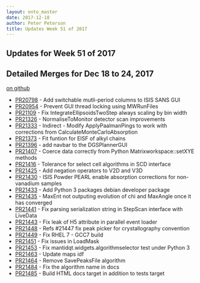 ```yaml
---
layout: onto_master
date: 2017-12-18
author: Peter Peterson
title: Updates Week 51 of 2017
---
```

Updates for Week 51 of 2017
---------------------------

Detailed Merges for Dec 18 to 24, 2017
--------------------------------------
[on github](https://github.com/mantidproject/mantid/pulls?q=is%3Apr+merged%3A2017-12-19..2017-12-24)

* [PR20798](https://github.com/mantidproject/mantid/pull/20798) - Add switchable mutli-period columns to ISIS SANS GUI
* [PR20954](https://github.com/mantidproject/mantid/pull/20954) - Prevent GUI thread locking using MWRunFiles
* [PR21109](https://github.com/mantidproject/mantid/pull/21109) - Fix IntegrateEllipsoidsTwoStep always scaling by bin width
* [PR21326](https://github.com/mantidproject/mantid/pull/21326) - NormaliseToMonitor detector scan improvements
* [PR21333](https://github.com/mantidproject/mantid/pull/21333) - Indirect - Modify ApplyPaalmanPings to work with corrections from CalculateMonteCarloAbsorption
* [PR21373](https://github.com/mantidproject/mantid/pull/21373) - Fit funtion for EISF of alkyl chains
* [PR21396](https://github.com/mantidproject/mantid/pull/21396) - add navbar to the DGSPlannerGUI
* [PR21407](https://github.com/mantidproject/mantid/pull/21407) - Coerce data correctly from Python Matrixworkspace::setXYE methods
* [PR21416](https://github.com/mantidproject/mantid/pull/21416) - Tolerance for select cell algorithms in SCD interface
* [PR21425](https://github.com/mantidproject/mantid/pull/21425) - Add negation operators to V2D and V3D
* [PR21430](https://github.com/mantidproject/mantid/pull/21430) - ISIS Powder PEARL enable absorption corrections for non-vanadium samples
* [PR21433](https://github.com/mantidproject/mantid/pull/21433) - Add Python 3 packages debian developer package
* [PR21435](https://github.com/mantidproject/mantid/pull/21435) - MaxEnt not outputing evolution of chi and MaxAngle once it has converged
* [PR21441](https://github.com/mantidproject/mantid/pull/21441) - Fix parsing serialization string in StepScan interface with LiveData
* [PR21443](https://github.com/mantidproject/mantid/pull/21443) - Fix leak of H5 attribute in parallel event loader
* [PR21448](https://github.com/mantidproject/mantid/pull/21448) - Refs #21447 fix peak picker for crystallography convention
* [PR21449](https://github.com/mantidproject/mantid/pull/21449) - Fix RHEL 7 - GCC7 build
* [PR21451](https://github.com/mantidproject/mantid/pull/21451) - Fix issues in LoadMask
* [PR21453](https://github.com/mantidproject/mantid/pull/21453) - Fix mantidqt.widgets.algorithmselector test under Python 3
* [PR21463](https://github.com/mantidproject/mantid/pull/21463) - Update maps idf
* [PR21464](https://github.com/mantidproject/mantid/pull/21464) - Remove SavePeaksFile algorithm
* [PR21484](https://github.com/mantidproject/mantid/pull/21484) - Fix the algorithm name in docs
* [PR21485](https://github.com/mantidproject/mantid/pull/21485) - Build HTML docs target in addition to tests target
